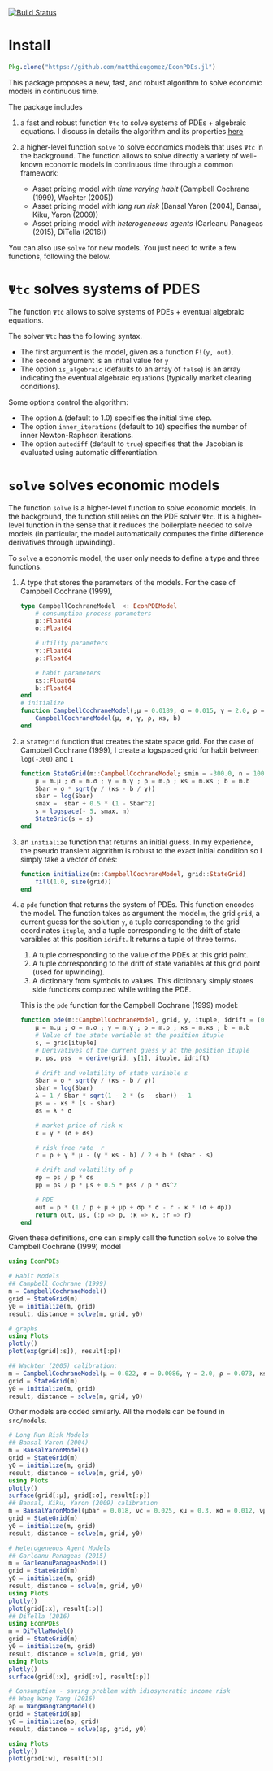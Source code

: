 [![Build Status](https://travis-ci.org/matthieugomez/EconPDEs.jl.svg?branch=master)](https://travis-ci.org/matthieugomez/EconPDEs.jl)

# Install
```julia
Pkg.clone("https://github.com/matthieugomez/EconPDEs.jl")
```

This package proposes a new, fast, and robust algorithm to solve economic models in continuous time.

The package includes 
1. a fast and robust function `Ψtc` to solve systems of PDEs + algebraic equations. I discuss in details the algorithm and its properties [here](https://github.com/matthieugomez/EconPDEs.jl/blob/master/src/details.pdf)

2. a higher-level function `solve` to solve economics models that uses `Ψtc` in the background. The function allows to solve directly a variety of well-known economic models in continuous time through a common framework:
	- Asset pricing model with *time varying habit* (Campbell Cochrane (1999), Wachter (2005))
	- Asset pricing model with *long run risk* (Bansal Yaron (2004), Bansal, Kiku, Yaron (2009))
	- Asset pricing model with *heterogeneous agents* (Garleanu Panageas (2015), DiTella (2016))

You can also use `solve` for new models. You just need to write a few functions, following the below.


# `Ψtc` solves systems of PDES
The function `Ψtc` allows to solve systems of PDEs + eventual algebraic equations.

 The solver `Ψtc` has the following syntax. 
 - The first argument is the model, given as a function `F!(y, out)`.
 - The second argument is an initial value for `y`
 - The option `is_algebraic` (defaults to an array of `false`) is an array indicating the eventual algebraic equations (typically market clearing conditions).

 Some options control the algorithm:
 - The option `Δ` (default to 1.0) specifies the initial time step. 
 - The option `inner_iterations` (default to `10`) specifies the number of inner Newton-Raphson iterations. 
 - The option `autodiff` (default to `true`) specifies that the Jacobian is evaluated using automatic differentiation.



# `solve` solves  economic models

The function `solve` is a higher-level function to solve economic models. In the background, the function still relies on the PDE solver `Ψtc`. It is a higher-level function in the sense that it reduces the boilerplate needed to solve models (in particular, the model automatically computes the finite difference derivatives through upwinding).

To `solve` a economic model, the user only needs to define a type and three functions.
1. A type that stores the parameters of the models. For the case of Campbell Cochrane (1999),
	```julia
	type CampbellCochraneModel  <: EconPDEModel
	    # consumption process parameters
	    μ::Float64 
	    σ::Float64

	    # utility parameters
	    γ::Float64
	    ρ::Float64

	    # habit parameters
	    κs::Float64
	    b::Float64
	end
	# initialize
	function CampbellCochraneModel(;μ = 0.0189, σ = 0.015, γ = 2.0, ρ = 0.116, κs = 0.138, b = 0.0)
	    CampbellCochraneModel(μ, σ, γ, ρ, κs, b)
	end
	```
2. a `Stategrid` function that creates the state space grid. For the case of Campbell Cochrane (1999), I create a logspaced grid for habit between `log(-300)` and `1`
	```julia
	function StateGrid(m::CampbellCochraneModel; smin = -300.0, n = 1000)
	    μ = m.μ ; σ = m.σ ; γ = m.γ ; ρ = m.ρ ; κs = m.κs ; b = m.b
	    Sbar = σ * sqrt(γ / (κs - b / γ))
	    sbar = log(Sbar)
	    smax =  sbar + 0.5 * (1 - Sbar^2)
	    s = logspace(- 5, smax, n)
	    StateGrid(s = s)
	end
	```
3. an `initialize` function that returns an initial guess. In my experience, the pseudo transient algorithm is robust to the exact initial condition so I simply take a vector of ones:

	```julia
	function initialize(m::CampbellCochraneModel, grid::StateGrid)
	    fill(1.0, size(grid))
	end
	```
4. a `pde` function that returns the system of PDEs. This function encodes the model. The function takes as argument the model `m`, the grid `grid`, a current guess for the solution `y`, a tuple corresponding to the grid coordinates `ituple`, and a tuple corresponding to the drift of state varaibles at this position `idrift`. It returns  a tuple of three terms.
	1. A tuple corresponding to the value of the PDEs at this grid point.
	2. A tuple corresponding to the drift of state variables at this grid point (used for upwinding).
	3. A dictionary from symbols to values. This dictionary simply stores side functions computed while writing the PDE.

	This is the `pde` function for the Campbell Cochrane (1999) model:
	```julia
	function pde(m::CampbellCochraneModel, grid, y, ituple, idrift = (0.0, 0.0))
	    μ = m.μ ; σ = m.σ ; γ = m.γ ; ρ = m.ρ ; κs = m.κs ; b = m.b
	    # Value of the state variable at the position ituple
	    s, = grid[ituple]
	    # Derivatives of the current guess y at the position ituple
	    p, ps, pss  = derive(grid, y[1], ituple, idrift)
	    
	    # drift and volatility of state variable s
	    Sbar = σ * sqrt(γ / (κs - b / γ))
	    sbar = log(Sbar)
	    λ = 1 / Sbar * sqrt(1 - 2 * (s - sbar)) - 1
	    μs = - κs * (s - sbar)
	    σs = λ * σ

	    # market price of risk κ
	    κ = γ * (σ + σs)

	    # risk free rate  r
	    r = ρ + γ * μ - (γ * κs - b) / 2 + b * (sbar - s)

	    # drift and volatility of p
	    σp = ps / p * σs
	    μp = ps / p * μs + 0.5 * pss / p * σs^2

	    # PDE
	    out = p * (1 / p + μ + μp + σp * σ - r - κ * (σ + σp))
	    return out, μs, (:p => p, :κ => κ, :r => r)
	end
	```


Given these definitions, one can simply call the function `solve` to solve the Campbell Cochrane (1999) model

```julia
using EconPDEs 

# Habit Models
## Campbell Cochrane (1999)
m = CampbellCochraneModel()
grid = StateGrid(m)
y0 = initialize(m, grid)
result, distance = solve(m, grid, y0)

# graphs
using Plots
plotly()
plot(exp(grid[:s]), result[:p])

## Wachter (2005) calibration:
m = CampbellCochraneModel(μ = 0.022, σ = 0.0086, γ = 2.0, ρ = 0.073, κs = 0.116, b = 0.011 * 4)
grid = StateGrid(m)
y0 = initialize(m, grid)
result, distance = solve(m, grid, y0)
```


Other models are coded similarly. All the models can be found in `src/models`. 
```julia
# Long Run Risk Models
## Bansal Yaron (2004)
m = BansalYaronModel()
grid = StateGrid(m)
y0 = initialize(m, grid)
result, distance = solve(m, grid, y0)
using Plots
plotly()
surface(grid[:μ], grid[:σ], result[:p])
## Bansal, Kiku, Yaron (2009) calibration
m = BansalYaronModel(μbar = 0.018, νc = 0.025, κμ = 0.3, κσ = 0.012, νμ = 0.0114, νσ = 0.189, ρ = 0.0132, γ = 7.5, ψ = 1.5)
grid = StateGrid(m)
y0 = initialize(m, grid)
result, distance = solve(m, grid, y0)

# Heterogeneous Agent Models
## Garleanu Panageas (2015)
m = GarleanuPanageasModel()
grid = StateGrid(m)
y0 = initialize(m, grid)
result, distance = solve(m, grid, y0)
using Plots
plotly()
plot(grid[:x], result[:p])
## DiTella (2016)
using EconPDEs
m = DiTellaModel()
grid = StateGrid(m)
y0 = initialize(m, grid)
result, distance = solve(m, grid, y0)
using Plots
plotly()
surface(grid[:x], grid[:ν], result[:p])

# Consumption - saving problem with idiosyncratic income risk
## Wang Wang Yang (2016)
ap = WangWangYangModel()
grid = StateGrid(ap)
y0 = initialize(ap, grid)
result, distance = solve(ap, grid, y0)

using Plots
plotly()
plot(grid[:w], result[:p])
```

